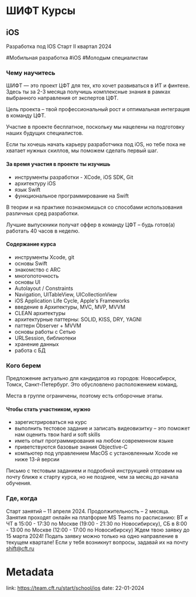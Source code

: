 # ШИФТ Курсы 

## iOS

Разработка под IOS
Старт II квартал 2024

\#Мобильная разработка \#iOS \#Молодым специалистам

### Чему научитесь

ШИФТ — это проект ЦФТ для тех, кто хочет развиваться в ИТ и финтехе. Здесь ты за 2-3 месяца получишь комплексные знания в рамках выбранного направления от экспертов ЦФТ.

Цель проекта – твой профессиональный рост и оптимальная интеграция в команду ЦФТ.

Участие в проекте бесплатное, поскольку мы нацелены на подготовку наших будущих специалистов.

Если ты хочешь начать карьеру разработчика под iOS, но тебе пока не хватает нужных скиллов, мы поможем сделать первый шаг. 

#### За время участия в проекте ты изучишь
- инструменты разработки - XCode, iOS SDK, Git
- архитектуру iOS
- язык Swift
- функциональное программирование на Swift

В теории и на практике познакомишься со способами использования различных сред разработки.

Лучшие выпускники получат оффер в команду ЦФТ – будь готов(а) работать 40 часов в неделю.

#### Содержание курса
- инструменты Xcode, git
- основы Swift
- знакомство с ARC
- многопоточность
- основы UI
- Autolayout / Сonstraints
- Navigation, UITableView, UICollectionView
- iOS Application Life Cycle,  Apple's Frameworks
- введение в Архитектуры, MVC, MVP, MVVM
- CLEAN архитектуры
- архитектурные паттерны: SOLID, KISS, DRY, YAGNI
- паттерн Observer + MVVM
- основы работы с Сетью
- URLSession, библиотеки
- хранение данных
- работа с БД

### Кого берем

Предложение актуально для кандидатов из городов: Новосибирск, Томск, Санкт-Петербург. Это обусловлено расположением команд. 

Места в группе ограничены, поэтому есть отборочные этапы.

#### Чтобы стать участником, нужно
- зарегистрироваться на курс
- выполнить тестовое задание и записать видеовизитку – это поможет нам оценить твои hard и soft skills
- иметь опыт программирования на любом современном языке
- приветствуются базовые знания Objective-C
- компьютер под управлением MacOS с установленным Xcode не ниже 13-й версии

Письмо с тестовым заданием и подробной инструкцией отправим на почту ближе к старту курса, но не позднее, чем за месяц до начала обучения.

### Где, когда 

Старт занятий – 11 апреля 2024.
Продолжительность – 2 месяца.
Занятия проходят онлайн на платформе MS Teams по расписанию:
ВТ и ЧТ в 15:00 - 17:30 по Москве (19:00 - 21:30 по Новосибирску),
СБ в 8:00 - 13:00 по Москве (12:00 - 17:00 по Новосибирску)
Ждем твою заявку до 15 марта 2024!
Подать заявку можно только на одно направление в текущем квартале!
Если у тебя возникнут вопросы, задавай их на почту shift@cft.ru

# Metadata
link: https://team.cft.ru/start/school/ios
date: 22-01-2024